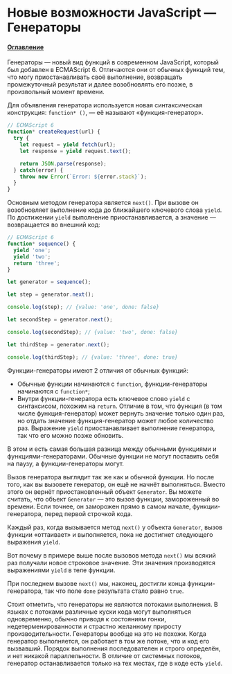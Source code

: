 # Новые возможности JavaScript — Генераторы

#### [Оглавление](../../README.md)

Генераторы — новый вид функций в современном JavaScript, который был добавлен
в ECMAScript 6. Отличаются они от обычных функций тем, что могу приостанавливать
своё выполнение, возвращать промежуточный результат и далее возобновлять его
позже, в произвольный момент времени.

Для объявления генератора используется новая синтаксическая конструкция:
`function* ()`, — её называют &laquo;функция-генератор&raquo;.

```javascript
// ECMAScript 6
function* createRequest(url) {
  try {
    let request = yield fetch(url);
    let response = yield request.text();

    return JSON.parse(response);
  } catch(error) {
    throw new Error(`Error: ${error.stack}`);
  }
}
```

Основным методом генератора является `next()`. При вызове он возобновляет выполнение
кода до ближайшего ключевого слова `yield`. По достижении `yield` выполнение
приостанавливается, а значение — возвращается во внешний код:

```javascript
// ECMAScript 6
function* sequence() {
  yield 'one';
  yield 'two';
  return 'three';
}

let generator = sequence();

let step = generator.next();

console.log(step); // {value: 'one', done: false}

let secondStep = generator.next();

console.log(secondStep); // {value: 'two', done: false}

let thirdStep = generator.next();

console.log(thirdStep); // {value: 'three', done: true}
```

Функции-генераторы имеют 2 отличия от обычных функций:
- Обычные функции начинаются с `function`, функции-генераторы начинаются с `function*`;
- Внутри функции-генератора есть ключевое слово `yield` с синтаксисом, похожим на `return`.
Отличие в том, что функция (в том числе функция-генератор) может вернуть значение только
один раз, но отдать значение функция-генератор может любое количество раз. Выражение `yield`
приостанавливает выполнение генератора, так что его можно позже обновить.

В этом и есть самая большая разница между обычными функциями и функциями-генераторами.
Обычные функции не могут поставить себя на паузу, а функции-генераторы могут.

Вызов генератора выглядит так же как и обычной функции. Но после того, как вы вызовете
генератор, он ещё не начнёт выполняться. Вместо этого он вернёт приостановленный объект
`Generator`. Вы можете считать, что объект `Generator` — это вызов функции, замороженный
во времени. Если точнее, он заморожен прямо в самом начале, функции-генератора, перед первой
строчкой кода.

Каждый раз, когда вызывается метод `next()` у объекта `Generator`, вызов функции
&laquo;оттаивает&raquo; и выполняется, пока не достигнет следующего выражения `yield`.

Вот почему в примере выше после вызовов метода `next()` мы всякий раз получали новое
строковое значение. Эти значения производятся выражениями `yield` в теле функции.

При последнем вызове `next()` мы, наконец, достигли конца функции-генератора,
так что поле `done` результата стало равно `true`.

Стоит отметить, что генераторы не являются потоками выполнения. В языках с потоками
различные куски кода могут выполняться одновременно, обычно приводя к состояниям
гонки, недетерменированности и страстно желанному приросту производительности.
Генераторы вообще на это не похожи. Когда генератор выполняется, он работает в том
же потоке, что и код его вызвавший. Порядок выполнения последователен и строго
определён, и нет никакой параллельности. В отличие от системных потоков, генератор
останавливается только на тех местах, где в коде есть `yield`.
